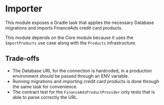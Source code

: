 # Importer

This module exposes a Gradle task that applies the necessary Database migrations and imports FinanceAds credit card products.

This module depends on the Core module because it uses the `ImportProducts` use case along with the `Products` infrastructure.

## Trade-offs

- The Database URL for the connection is hardcoded, in a production environment should be passed through an ENV variable.
- Running migrations and importing credit card products is done through the same task for convenience.
- The contract test for the `FinanceAdsProductProvider` only tests that is able to parse correctly the URL.
